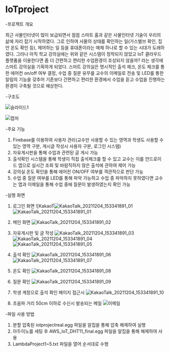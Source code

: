 # IoTproject


-프로젝트 개요

최근 사물인터넷이 많이 보급되면서 점점 스마트 홈과 같은 사물인터넷 기술이 우리의 삶에 자리 잡기 시작하였다. 그로 인하여 사물의 상태를 확인하는 일(가스밸브 확인, 집 안 온도 확인 등), 제어하는 일 등을 휴대폰이라는 매체 하나로 할 수 있는 시대가 도래하였다. 그러나 아직 학교 강의실에는 위와 같은 시스템이 정착되지 않았고 IoT 클라우드 플랫폼을 이용한다면 좀 더 간편하고 편리한 수업환경이 조성되지 않을까? 라는 생각에 스마트 강의실을 기획하게 되었다. 스마트 강의실은 명시적인 출석 체크, 온도 체크를 통한 에어컨 on/off 여부 결정, 수업 중 질문 유무를 교수의 이메일로 전송 및 LED를 통한 알림의 기능을 갖추어 기존보다 간편하고 편리한 환경에서 수업을 듣고 수업을 진행하는 환경이 구축될 것으로 예상한다.

-구조도

![슬라이드1](https://user-images.githubusercontent.com/70841847/144699576-f37e23f7-34c5-44c0-9599-e9caec0bd22f.JPG)


![캡처](https://user-images.githubusercontent.com/70841847/144700610-6ae7a363-e0a9-481b-96b4-c338ab1d1802.JPG)

-주요 기능

1. Firebase를 이용하여 사용자 관리(교수만 사용할 수 있는 영역과 학생도 사용할 수 있는 영역 구분, 게시글 작성시 사용자 구분, 로그인 시스템)
2. 자유게시판을 통해 수업과 관련된 글 게시 가능
3. 출석확인 시스템을 통해 학생이 직접 출석체크를 할 수 있고 교수는 이를 안드로이드 앱으로 실시간 조회 및 바람직하지 않은 출석에 관하여 제어 가능
4. 강의실 온도 확인을 통해 에어컨 ON/OFF 여부를 객관적으로 판단 가능
5. 수업 중 질문 여부를 LED를 통해 파악 가능하고 수업 중 파악하지 못하였다면 교수는 앱과 이메일을 통해 수업 중에 질문이 발생하였는지 확인 가능

-실행 화면

1. 로그인 화면
![KakaoT![KakaoTalk_20211204_153341891_01](https://user-images.githubusercontent.com/70841847/144700653-59db6302-40e8-477a-b150-2acf9bacb8da.jpg)
![KakaoTalk_20211204_153341891_01](https://user-images.githubusercontent.com/70841847/144700661-5bed6403-ad95-442d-88b5-ee5a08dcdd3d.jpg)

2. 메인 화면
![KakaoTalk_20211204_153341891_02](https://user-images.githubusercontent.com/70841847/144700668-206ca63b-3b65-4103-a302-d818da14c6c1.jpg)

3. 자유게시판 및 글 작성
![KakaoTalk_20211204_153341891_03](https://user-images.githubusercontent.com/70841847/144700675-f1af1106-34d2-4176-828a-f97fc6c5ff87.jpg)
![KakaoTalk_20211204_153341891_04](https://user-images.githubusercontent.com/70841847/144700692-5127f555-dde6-4a22-b6f5-3f15d967a6f7.jpg)
![KakaoTalk_20211204_153341891_05](https://user-images.githubusercontent.com/70841847/144700697-03e9cfa3-23a8-4134-adcf-7bb53adba628.jpg)

4. 출석 확인
![KakaoTalk_20211204_153341891_06](https://user-images.githubusercontent.com/70841847/144700704-fd57e7ea-cfe0-4871-856a-56f8d66570ad.jpg)
![KakaoTalk_20211204_153341891_07](https://user-images.githubusercontent.com/70841847/144700705-256588a2-a7e2-4a3d-9981-7524b9067dd6.jpg)

5. 온도 확인
![KakaoTalk_20211204_153341891_08](https://user-images.githubusercontent.com/70841847/144700712-d8390891-8dbb-4156-b04c-6c6711a0dd8b.jpg)

6. 질문 확인
![KakaoTalk_20211204_153341891_09](https://user-images.githubusercontent.com/70841847/144700720-e696a751-a9e7-4201-b76e-26a73dc77d08.jpg)

7. 학생 계정으로 출석 확인 페이지 접근시
![KakaoTalk_20211204_153341891_10](https://user-images.githubusercontent.com/70841847/144700728-c0da2d1a-549e-470a-8f6f-2edc69ab83f3.jpg)

8. 초음파 거리 50cm 이하로 수신시 발송되는 메일
![이메일](https://user-images.githubusercontent.com/70841847/144700776-dd085e30-8a85-4f48-8628-341aae7b01ae.JPG)

-파일 사용 방법
1. 분할 압축된 iotprojectreal.egg 파일을 알집을 통해 압축 해제하여 실행
2. 아두이노를 세팅 후 AWS_IoT_DHT11_final.egg 파일을 알집을 통해 해제하여 사용
3. LambdaProject1~5.txt 파일을 열어 순서대로 수행
